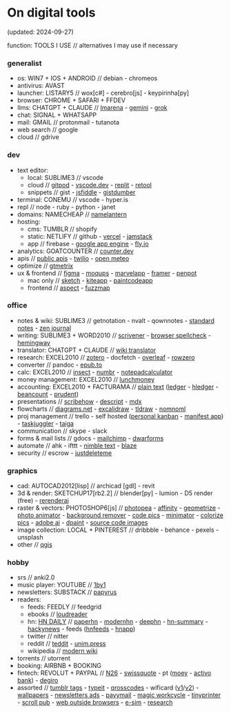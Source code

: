 # On digital tools

(updated: 2024-09-27)

function: TOOLS I USE // alternatives I may use if necessary

### generalist

- os: WIN7 + IOS + ANDROID // debian - chromeos
- antivirus: AVAST
- launcher: LISTARY5 // wox[c#] - cerebro[js] - keypirinha[py]
- browser: CHROME + SAFARI + FFDEV 
- llms: CHATGPT + CLAUDE // [lmarena](https://lmarena.ai) - [gemini](https://gemini.google.com) - [grok](https://x.ai)
- chat: SIGNAL + WHATSAPP
- mail: GMAIL // protonmail - tutanota
- web search // google
- cloud // gdrive

### dev

- text editor:
	- local: SUBLIME3 // vscode
	- cloud // [gitpod](https://www.gitpod.io) - [vscode.dev](https://vscode.dev) - [replit](https://repl.it) - [retool](https://retool.com)
	- snippets // gist - [jsfiddle](https://jsfiddle.net) - [gistdumber](https://gist.dumber.app)
- terminal: CONEMU // vscode - hyper.is
- repl // node - ruby - python - janet
- domains: NAMECHEAP // [namelantern](https://namelantern.com)
- hosting:
	- cms: TUMBLR // shopify
	- static: NETLIFY // github - [vercel](https://vercel.com) - [jamstack](https://jamstack.org/generators)
	- app // firebase - [google app engine](https://cloud.google.com/appengine) - [fly.io](https://fly.io)
- analytics: GOATCOUNTER // [counter.dev](https://counter.dev)
- apis // [public apis](https://github.com/public-apis/public-apis) - [twilio](https://www.twilio.com) - [open meteo](https://open-meteo.com/en/docs)
- optimize // [gtmetrix](https://gtmetrix.com)
- ux & frontend // [figma](https://www.figma.com) - [moqups](https://moqups.com) - [marvelapp](https://marvelapp.com) - [framer](https://www.framer.com) - [penpot](https://penpot.app)
	- mac only // [sketch](https://www.sketch.com) - [kiteapp](https://kiteapp.co/) - [paintcodeapp](https://www.paintcodeapp.com)
	- frontend // [aspect](https://aspect.app) - [fuzzmap](https://www.fuzzmap.io)

### office

- notes & wiki: SUBLIME3 // getnotation - nvalt - qownnotes - [standard notes](https://standardnotes.org) - [zen journal](https://thezenjournal.com)
- writing: SUBLIME3 + WORD2010 // [scrivener](https://www.literatureandlatte.com/scrivener/overview) - [browser spellcheck](https://languagetool.org/spellchecking-portuguese) - [hemingway](www.hemingwayapp.com)
- translator: CHATGPT + CLAUDE // [wiki translator](https://wikitranslator.github.io)
- research: EXCEL2010 // [zotero](https://www.zotero.org) - docfetch - [overleaf](https://www.overleaf.com) - [rowzero](https://rowzero.io)
- converter // pandoc - [epub.to](https://epub.to)
- calc: EXCEL2010 // [insect](https://insect.sh) - [numbr](https://numbr.dev) - [notepadcalculator](https://notepadcalculator.com)
- money management: EXCEL2010 // [lunchmoney](https://lunchmoney.app)
- accounting: EXCEL2010 + FACTURAMA // [plain text](https://plaintextaccounting.org) ([ledger](https://www.ledger-cli.org) - [hledger](https://hledger.org) - [beancount](https://awesome-beancount.com) - [prudent](https://prudent.me))
- presentations // [scribehow](https://scribehow.com) - [descript](https://www.descript.com) - [mdx](https://mdxjs.com) 
- flowcharts // [diagrams.net](https://app.diagrams.net) - [excalidraw](https://excalidraw.com) - [tldraw](https://www.tldraw.com) - [nomnoml](https://nomnoml.com)
- proj management // trello - self hosted ([personal kanban](https://personalkanban.js.org) - [manifest app](https://www.manifest.app)) - [taskjuggler](https://taskjuggler.org) - [taiga](https://www.taiga.io)
- communication // skype - slack
- forms & mail lists // gdocs - [mailchimp](https://mailchimp.com) - [dwarforms](https://dwarform.pages.dev)
- automate // ahk - ifttt - [nimble text](https://nimbletext.com) - [blaze](https://blaze.today)
- security // escrow - [justdeleteme](https://backgroundchecks.org/justdeleteme)

### graphics

- cad: AUTOCAD2012[lisp] // archicad [gdl] - revit
- 3d & render: SKETCHUP17[rb2.2] // blender[py] - lumion - D5 render (free) - [rerenderai](https://rerenderai.com/)
- raster & vectors: PHOTOSHOP6[js] // [photopea](https://www.photopea.com) - [affinity](https://affinity.serif.com) - [geometrize](https://www.geometrize.co.uk) - [photo animator](https://www.myheritage.com.pt/deep-nostalgia) - [background remover](https://www.photoroom.com/background-remover) - [code pics](https://carbon.now.sh) - [minimator](https://minimator.app) - [colorize pics](https://palette.fm/color/filters) - [adobe ai](https://www.adobe.com/sensei/generative-ai/firefly.html) - [dpaint](https://www.stef.be/dpaint/) - [source code images](https://chalk.ist)
- image collection: LOCAL + PINTEREST // dribbble - behance - pexels - unsplash
- other // [qgis](https://qgis.org/en/site/)

### hobby

- srs // anki2.0
- music player: YOUTUBE // [1by1](https://mpesch3.de/1by1.html)
- newsletters: SUBSTACK // [papyrus](https://papyrus.so)
- readers:
	- feeds: FEEDLY // feedgrid
	- ebooks // [loudreader](https://www.loudreader.com)
	- hn: [HN DAILY](https://www.daemonology.net/hn-daily) // [paperhn](https://www.wolfgangfaust.com/project/paper-hn) - [modernhn](https://www.modernhn.com/) - [deephn](https://deephn.org) - [hn-summary](https://hn-summary.github.io) - [hackynews](https://hackyournews.com) - feeds ([hnfeeds](https://hnrss.github.io) - [hnapp](https://hnapp.com))
	- twitter // nitter
	- reddit // [teddit](https://teddit.net) - [unim.press](https://unim.press)
	- wikipedia // [modern wiki](https://www.modernwiki.app)
- torrents // utorrent
- booking: AIRBNB + BOOKING
- fintech: REVOLUT + PAYPAL // [N26](https://n26.com) - [swissquote](https://en.swissquote.com) - pt ([moey](https://www.moey.pt) - [activo bank](https://www.activobank.pt)) - [degiro](https://www.degiro.pt)
- assorted // [tumblr tags](https://tags.circumfluo.us) - [typeit](https://typeitjs.com) - [qrosscodes](https://qrosscodes.com) - wificard ([v1](https://wificard.io)/[v2](https://zdgeier.github.io/wifi-code)) - [wallpapers](https://tanck.nl/wallpaper) - [newsletters ads](https://upstart.me/search/index.php) - [payymail](https://payymail.com) - [magic workcycle](http://www.magicworkcycle.com) - [tinyprinter](https://tinyprinter.club) - [scroll pub](https://scroll.pub/) - [web outside browsers](https://woob.tech) - [e-sim](https://www.airalo.com) - [research](https://quarto.org)